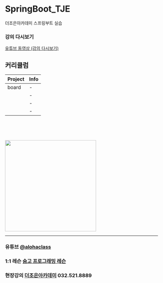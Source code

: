 # SpringBoot_TJE
더조은아카데미 스프링부트 실습

### 강의 다시보기
<a href="https://www.youtube.com/watch?v=tKwEOt0w3YU&list=PL4C2AmBC9jOZjbC1ioxj7Tu5ruAMbWr5J" target="_blank">유튜브 동영상 (강의 다시보기)</a>

## 커리큘럼

| Project | Info |
| ------ | ------ |
| board | - |
|  | - |
|  | - |
|  | - |



<br><br><br>


<img src="https://i.imgur.com/CbuD3gl.png" width="300">


<hr>

### 유튜브 [@alohaclass](https://www.youtube.com/@alohaclass8075)

### 1:1 레슨 [숨고 프로그래밍 레슨](https://soomgo.com/profile/users/717340)

### 현장강의 [더조은아카데미](http://bu.tjoeun.co.kr/) 032.521.8889
